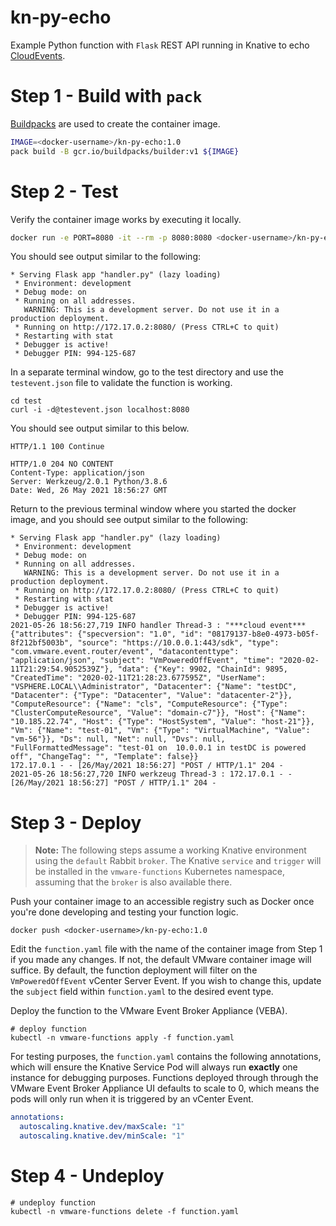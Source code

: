 # kn-py-echo
Example Python function with `Flask` REST API running in Knative to echo
[CloudEvents](https://github.com/cloudevents/sdk-python).

# Step 1 - Build with `pack`

[Buildpacks](https://buildpacks.io) are used to create the container image.

```bash
IMAGE=<docker-username>/kn-py-echo:1.0
pack build -B gcr.io/buildpacks/builder:v1 ${IMAGE}
```

# Step 2 - Test 

Verify the container image works by executing it locally.

```bash
docker run -e PORT=8080 -it --rm -p 8080:8080 <docker-username>/kn-py-echo:1.0
```
You should see output similar to the following:
```
* Serving Flask app "handler.py" (lazy loading)
 * Environment: development
 * Debug mode: on
 * Running on all addresses.
   WARNING: This is a development server. Do not use it in a production deployment.
 * Running on http://172.17.0.2:8080/ (Press CTRL+C to quit)
 * Restarting with stat
 * Debugger is active!
 * Debugger PIN: 994-125-687
 ```


In a separate terminal window, go to the test directory and use the `testevent.json` file to validate the function is working. 

```console
cd test
curl -i -d@testevent.json localhost:8080
```
You should see output similar to this below.
```
HTTP/1.1 100 Continue

HTTP/1.0 204 NO CONTENT
Content-Type: application/json
Server: Werkzeug/2.0.1 Python/3.8.6
Date: Wed, 26 May 2021 18:56:27 GMT
```
Return to the previous terminal window where you started the docker image, and you should see output similar to the following:
```
* Serving Flask app "handler.py" (lazy loading)
 * Environment: development
 * Debug mode: on
 * Running on all addresses.
   WARNING: This is a development server. Do not use it in a production deployment.
 * Running on http://172.17.0.2:8080/ (Press CTRL+C to quit)
 * Restarting with stat
 * Debugger is active!
 * Debugger PIN: 994-125-687
2021-05-26 18:56:27,719 INFO handler Thread-3 : "***cloud event*** {"attributes": {"specversion": "1.0", "id": "08179137-b8e0-4973-b05f-8f212bf5003b", "source": "https://10.0.0.1:443/sdk", "type": "com.vmware.event.router/event", "datacontenttype": "application/json", "subject": "VmPoweredOffEvent", "time": "2020-02-11T21:29:54.9052539Z"}, "data": {"Key": 9902, "ChainId": 9895, "CreatedTime": "2020-02-11T21:28:23.677595Z", "UserName": "VSPHERE.LOCAL\\Administrator", "Datacenter": {"Name": "testDC", "Datacenter": {"Type": "Datacenter", "Value": "datacenter-2"}}, "ComputeResource": {"Name": "cls", "ComputeResource": {"Type": "ClusterComputeResource", "Value": "domain-c7"}}, "Host": {"Name": "10.185.22.74", "Host": {"Type": "HostSystem", "Value": "host-21"}}, "Vm": {"Name": "test-01", "Vm": {"Type": "VirtualMachine", "Value": "vm-56"}}, "Ds": null, "Net": null, "Dvs": null, "FullFormattedMessage": "test-01 on  10.0.0.1 in testDC is powered off", "ChangeTag": "", "Template": false}}
172.17.0.1 - - [26/May/2021 18:56:27] "POST / HTTP/1.1" 204 -
2021-05-26 18:56:27,720 INFO werkzeug Thread-3 : 172.17.0.1 - - [26/May/2021 18:56:27] "POST / HTTP/1.1" 204 -
```

# Step 3 - Deploy

> **Note:** The following steps assume a working Knative environment using the
`default` Rabbit `broker`. The Knative `service` and `trigger` will be installed in the
`vmware-functions` Kubernetes namespace, assuming that the `broker` is also available there.

Push your container image to an accessible registry such as Docker once you're done developing and testing your function logic.

```console
docker push <docker-username>/kn-py-echo:1.0
```
Edit the `function.yaml` file with the name of the container image from Step 1 if you made any changes. If not, the default VMware container image will suffice. By default, the function deployment will filter on the `VmPoweredOffEvent` vCenter Server Event. If you wish to change this, update the `subject` field within `function.yaml` to the desired event type.

Deploy the function to the VMware Event Broker Appliance (VEBA).

```console
# deploy function
kubectl -n vmware-functions apply -f function.yaml
```

For testing purposes, the `function.yaml` contains the following annotations, which will ensure the Knative Service Pod will always run **exactly** one instance for debugging purposes. Functions deployed through through the VMware Event Broker Appliance UI defaults to scale to 0, which means the pods will only run when it is triggered by an vCenter Event.

```yaml
annotations:
  autoscaling.knative.dev/maxScale: "1"
  autoscaling.knative.dev/minScale: "1"
```
# Step 4 - Undeploy

```console
# undeploy function
kubectl -n vmware-functions delete -f function.yaml
```